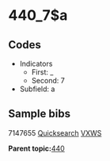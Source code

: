 # 440\_7$a

## Codes

-   Indicators
    -   First: \_
    -   Second: 7
-   Subfield: a

## Sample bibs

7147655 [Quicksearch](https://search.library.yale.edu/catalog/7147655) [VXWS](http://prodorbis.library.yale.edu:7014/vxws/GetHoldingsService?bibId=7147655)

**Parent topic:**[440](../../tags/440/440.md)

